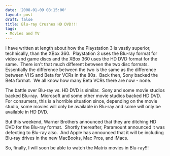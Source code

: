 ```yaml
---
date: '2008-01-09 08:15:00'
layout: post
draft: false
title: Blu-ray Crushes HD DVD!!!
tags:
- Movies and TV
---
```


I have written at length about how the Playstation 3 is vastly superior, technically, than the XBox 360.  Playstation 3 uses the Blu-ray format for video and game discs and the XBox 360 uses the HD DVD format for the same.  There isn't that much different between the two disc formats.  Essentially the difference between the two is the same as the difference between VHS and Beta for VCRs in the 80s.  Back then, Sony backed the Beta format.  We all know how many Beta VCRs there are now - none.

The battle over Blu-ray vs. HD DVD is similar.  Sony and some movie studios backed Blu-ray.  Microsoft and some other movie studios backed HD DVD.  For consumers, this is a horrible situation since, depending on the movie studio, some movies will only be available in Blu-ray and some will only be available in HD DVD.

But this weekend, Warner Brothers announced that they are ditching HD DVD for the Blu-ray format.  Shortly thereafter, Paramount announced it was defecting to Blu-ray also.  And Apple has announced that it will be including Blu-ray drives in the new MacBooks, Mac Pros, and iMacs.

So, finally, I will soon be able to watch the Matrix movies in Blu-ray!!!
